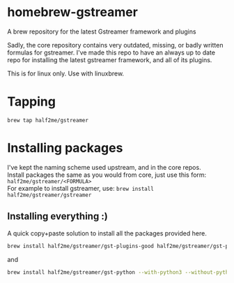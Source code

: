 # homebrew-gstreamer
A brew repository for the latest Gstreamer framework and plugins

Sadly, the core repository contains very outdated, missing, or badly written formulas for gstreamer.
I've made this repo to have an always up to date repo for installing the latest gstreamer framework, and all of its plugins.

This is for linux only. Use with linuxbrew.

# Tapping
`brew tap half2me/gstreamer`

# Installing packages
I've kept the naming scheme used upstream, and in the core repos.  
Install packages the same as you would from core, just use this form: `half2me/gstreamer/<FORMULA>`  
For example to install gstreamer, use: `brew install half2me/gstreamer/gstreamer`  

## Installing everything :)
A quick copy+paste solution to install all the packages provided here.
``` bash
brew install half2me/gstreamer/gst-plugins-good half2me/gstreamer/gst-plugins-bad half2me/gstreamer/gst-plugins-ugly half2me/gstreamer/gst-libav half2me/gstreamer/gst-rtsp-server half2me/gstreamer/gstreamer-vaapi
```
and
``` bash
brew install half2me/gstreamer/gst-python --with-python3 --without-python
```
